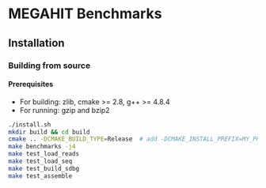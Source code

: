 MEGAHIT Benchmarks
=======

Installation
---------------

### Building from source

#### Prerequisites

-   For building: zlib, cmake &gt;= 2.8, g++ &gt;= 4.8.4
-   For running: gzip and bzip2

```sh
./install.sh
mkdir build && cd build
cmake .. -DCMAKE_BUILD_TYPE=Release  # add -DCMAKE_INSTALL_PREFIX=MY_PREFIX if needed
make benchmarks -j4
make test_load_reads
make test_load_seq
make test_build_sdbg
make test_assemble
```
